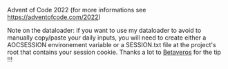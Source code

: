 Advent of Code 2022 (for more informations see https://adventofcode.com/2022)

Note on the dataloader: 
if you want to use my dataloader to avoid to manually copy/paste your daily inputs, you will need to create either a AOCSESSION environement variable or a SESSION.txt file at the project's root that contains your session cookie. Thanks a lot to [Betaveros](https://github.com/betaveros/) for the tip !!!